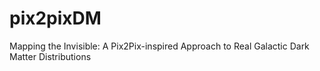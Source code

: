 # pix2pixDM
Mapping the Invisible: A Pix2Pix-inspired Approach to Real Galactic Dark Matter Distributions
